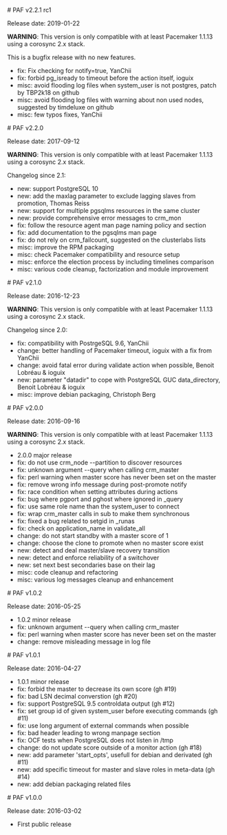 # PAF v2.2.1 rc1

Release date: 2019-01-22

__WARNING__: This version is only compatible with at least Pacemaker 1.1.13 using
a corosync 2.x stack.

This is a bugfix release with no new features.

* fix: Fix checking for notify=true, YanChii
* fix: forbid pg_isready to timeout before the action itself, ioguix
* misc: avoid flooding log files when system_user is not postgres, patch by TBP2k18 on github
* misc: avoid flooding log files with warning about non used nodes, suggested by timdeluxe on github
* misc: few typos fixes, YanChii



# PAF v2.2.0

Release date: 2017-09-12

__WARNING__: This version is only compatible with at least
Pacemaker 1.1.13 using a corosync 2.x stack.

Changelog since 2.1:

* new: support PostgreSQL 10
* new: add the maxlag parameter to exclude lagging slaves from promotion, Thomas Reiss
* new: support for multiple pgsqlms resources in the same cluster
* new: provide comprehensive error messages to crm_mon
* fix: follow the resource agent man page naming policy and section
* fix: add documentation to the pgsqlms man page
* fix: do not rely on crm_failcount, suggested on the clusterlabs lists
* misc: improve the RPM packaging
* misc: check Pacemaker compatibility and resource setup
* misc: enforce the election process by including timelines comparison
* misc: various code cleanup, factorization and module improvement



# PAF v2.1.0

Release date: 2016-12-23

__WARNING__: This version is only compatible with at least
Pacemaker 1.1.13 using a corosync 2.x stack.

Changelog since 2.0:

* fix: compatibility with PostrgeSQL 9.6, YanChii
* change: better handling of Pacemaker timeout, ioguix with a fix from YanChii
* change: avoid fatal error during validate action when possible, Benoit Lobréau & ioguix
* new: parameter "datadir" to cope with PostgreSQL GUC data_directory, Benoit Lobréau & ioguix
* misc: improve debian packaging, Christoph Berg



# PAF v2.0.0

Release date: 2016-09-16

__WARNING__: This version is only compatible with at least
Pacemaker 1.1.13 using a corosync 2.x stack.

* 2.0.0 major release
* fix: do not use crm_node --partition to discover resources
* fix: unknown argument --query when calling crm_master
* fix: perl warning when master score has never been set on the master
* fix: remove wrong info message during post-promote notify
* fix: race condition when setting attributes during actions
* fix: bug where pgport and pghost where ignored in _query
* fix: use same role name than the system_user to connect
* fix: wrap crm_master calls in sub to make them synchronous
* fix: fixed a bug related to setgid in _runas
* fix: check on application_name in validate_all
* change: do not start standby with a master score of 1
* change: choose the clone to promote when no master score exist
* new: detect and deal master/slave recovery transition
* new: detect and enforce reliability of a switchover
* new: set next best secondaries base on their lag
* misc: code cleanup and refactoring
* misc: various log messages cleanup and enhancement



# PAF v1.0.2

Release date: 2016-05-25

* 1.0.2 minor release
* fix: unknown argument --query when calling crm_master
* fix: perl warning when master score has never been set on the master
* change: remove misleading message in log file



# PAF v1.0.1

Release date: 2016-04-27

* 1.0.1 minor release
* fix: forbid the master to decrease its own score (gh #19)
* fix: bad LSN decimal converstion (gh #20)
* fix: support PostgreSQL 9.5 controldata output (gh #12)
* fix: set group id of given system_user before executing commands (gh #11)
* fix: use long argument of external commands when possible
* fix: bad header leading to wrong manpage section
* fix: OCF tests when PostgreSQL does not listen in /tmp
* change: do not update score outside of a monitor action (gh #18)
* new: add parameter 'start_opts', usefull for debian and derivated (gh #11)
* new: add specific timeout for master and slave roles in meta-data (gh #14)
* new: add debian packaging related files



# PAF v1.0.0

Release date: 2016-03-02

* First public release

